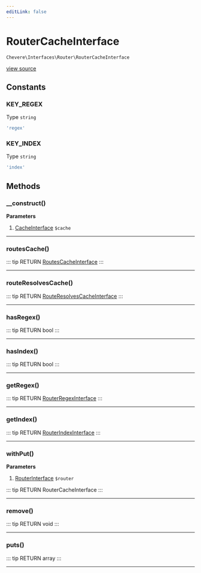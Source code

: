 ```yaml
---
editLink: false
---
```


# RouterCacheInterface

`Chevere\Interfaces\Router\RouterCacheInterface`

[view source](https://github.com/chevere/chevere/blob/master/interfaces/Router/RouterCacheInterface.php)

## Constants

### KEY_REGEX

Type `string`

```php
'regex'
```

### KEY_INDEX

Type `string`

```php
'index'
```


## Methods

### __construct()

**Parameters**

1. [CacheInterface](../Cache/CacheInterface.md) `$cache`

---

### routesCache()

::: tip RETURN
[RoutesCacheInterface](./RoutesCacheInterface.md)
:::

---

### routeResolvesCache()

::: tip RETURN
[RouteResolvesCacheInterface](./RouteResolvesCacheInterface.md)
:::

---

### hasRegex()

::: tip RETURN
bool
:::

---

### hasIndex()

::: tip RETURN
bool
:::

---

### getRegex()

::: tip RETURN
[RouterRegexInterface](./RouterRegexInterface.md)
:::

---

### getIndex()

::: tip RETURN
[RouterIndexInterface](./RouterIndexInterface.md)
:::

---

### withPut()

**Parameters**

1. [RouterInterface](./RouterInterface.md) `$router`

::: tip RETURN
RouterCacheInterface
:::

---

### remove()

::: tip RETURN
void
:::

---

### puts()

::: tip RETURN
array
:::

---


